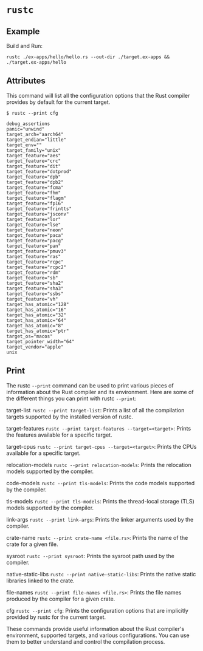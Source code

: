 # `rustc`

## Example

Build and Run:

```
rustc ./ex-apps/hello/hello.rs --out-dir ./target.ex-apps && ./target.ex-apps/hello
```

## Attributes

This command will list all the configuration options that the Rust compiler provides by default for the current target.

```
$ rustc --print cfg

debug_assertions
panic="unwind"
target_arch="aarch64"
target_endian="little"
target_env=""
target_family="unix"
target_feature="aes"
target_feature="crc"
target_feature="dit"
target_feature="dotprod"
target_feature="dpb"
target_feature="dpb2"
target_feature="fcma"
target_feature="fhm"
target_feature="flagm"
target_feature="fp16"
target_feature="frintts"
target_feature="jsconv"
target_feature="lor"
target_feature="lse"
target_feature="neon"
target_feature="paca"
target_feature="pacg"
target_feature="pan"
target_feature="pmuv3"
target_feature="ras"
target_feature="rcpc"
target_feature="rcpc2"
target_feature="rdm"
target_feature="sb"
target_feature="sha2"
target_feature="sha3"
target_feature="ssbs"
target_feature="vh"
target_has_atomic="128"
target_has_atomic="16"
target_has_atomic="32"
target_has_atomic="64"
target_has_atomic="8"
target_has_atomic="ptr"
target_os="macos"
target_pointer_width="64"
target_vendor="apple"
unix
```

## Print

The rustc `--print` command can be used to print various pieces of information about the Rust compiler and its environment. Here are some of the different things you can print with rustc `--print`:

target-list `rustc --print target-list`: Prints a list of all the compilation targets supported by the installed version of rustc.

target-features `rustc --print target-features --target=<target>`: Prints the features available for a specific target.

target-cpus `rustc --print target-cpus --target=<target>`: Prints the CPUs available for a specific target.

relocation-models `rustc --print relocation-models`: Prints the relocation models supported by the compiler.

code-models `rustc --print tls-models`: Prints the code models supported by the compiler.

tls-models `rustc --print tls-models`: Prints the thread-local storage (TLS) models supported by the compiler.

link-args `rustc --print link-args`: Prints the linker arguments used by the compiler.

crate-name `rustc --print crate-name <file.rs>`: Prints the name of the crate for a given file.

sysroot `rustc --print sysroot`: Prints the sysroot path used by the compiler.

native-static-libs `rustc --print native-static-libs`: Prints the native static libraries linked to the crate.

file-names `rustc --print file-names <file.rs>`: Prints the file names produced by the compiler for a given crate.

cfg `rustc --print cfg`: Prints the configuration options that are implicitly provided by rustc for the current target.

These commands provide useful information about the Rust compiler's environment, supported targets, and various configurations. You can use them to better understand and control the compilation process.
